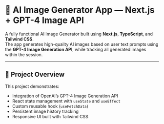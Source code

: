# 🧠 AI Image Generator App — Next.js + GPT-4 Image API

A fully functional AI Image Generator built using **Next.js**, **TypeScript**, and **Tailwind CSS**.  
The app generates high-quality AI images based on user text prompts using the **GPT-4 Image Generation API**, while tracking all generated images within the session.

---

## 🚀 Project Overview

This project demonstrates:
- Integration of OpenAI’s GPT-4 Image Generation API
- React state management with `useState` and `useEffect`
- Custom reusable hook (`useFetchData`)
- Persistent image history tracking
- Responsive UI built with Tailwind CSS


